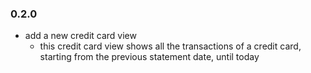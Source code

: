 ### 0.2.0 ###
* add a new credit card view
  * this credit card view shows all the transactions of a credit card, starting from the 
   previous statement date, until today
